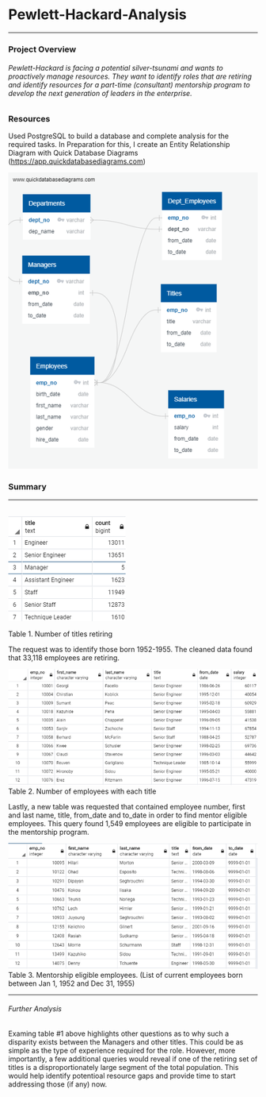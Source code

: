 # Pewlett-Hackard-Analysis
------
### Project Overview

###### Pewlett-Hackard is facing a potential silver-tsunami and wants to proactively manage resources.  They want to identify roles that are retiring and identify resources for a part-time (consultant) mentorship program to develop the next generation of leaders in the enterprise.

### Resources
Used PostgreSQL to build a database and complete analysis for the required tasks.  In Preparation for this, I create an Entity Relationship Diagram with Quick Database Diagrams (https://app.quickdatabasediagrams.com)

![EmployeeDB](https://github.com/TrentBrunson/Pewlett-Hackard-Analysis/blob/master/EmployeeDB.png)

### Summary
---
######


![Titles Retiring](https://github.com/TrentBrunson/Pewlett-Hackard-Analysis/blob/master/Titles_retiring.png)

Table 1. Number of titles retiring

The request was to identify those born 1952-1955.  The cleaned data found that 33,118 employees are retiring.

![Emp_by_title](https://github.com/TrentBrunson/Pewlett-Hackard-Analysis/blob/master/Retiring_Emp.png)  
Table 2. Number of employees with each title

Lastly, a new table was requested that contained employee number, first and last name, title, from_date and to_date in order to find mentor eligible employees.  This query found
1,549 employees are eligible to participate in the mentorship program.

![Mentors](https://github.com/TrentBrunson/Pewlett-Hackard-Analysis/blob/master/Mentorship.png)  
Table 3. Mentorship eligible employees.  (List of current employees born between Jan 1, 1952 and Dec 31, 1955)

---

###### Further Analysis

Examing table #1 above highlights other questions as to why such a disparity exists between the Managers and other titles.  This could be as simple as the type of experience required for the role.  However, more importantly, a few additional queries would reveal if one of the retiring set of titles is a disproportionately large segment of the total population.  This would help identify potentioal resource gaps and provide time to start addressing those (if any) now.

